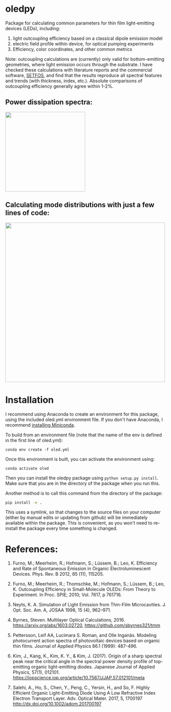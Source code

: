 # oledpy
Package for calculating common parameters for thin film light-emitting devices (LEDs), including:
 1) light outcoupling efficiency based on a classical dipole emission model
 2) electric field profile within device, for optical pumping experiments
 3) Efficiency, color coordinates, and other common metrics

 Note: outcoupling calculations are (currently) only valid for bottom-emitting geometries, where light emission occurs through the substrate. I have checked these calculations with literature reports and the commercial software, [SETFOS](https://www.fluxim.com/setfos-intro), and find that the results reproduce all spectral features and trends (with thickness, index, etc.). Absolute comparisons of outcoupling efficiency generally agree within 1-2%.

 ## Power dissipation spectra:

 <img src="https://github.com/jsbangsund/oledpy/blob/master/Plots/power_dissipation_2d.png" height="250">

 ## Calculating mode distributions with just a few lines of code:

 <img src="https://github.com/jsbangsund/oledpy/blob/master/Plots/notebook_example.PNG" width="500">

# Installation
I recommend using Anaconda to create an environment for this package, using the included oled.yml environment file. If you don't have Anaconda, I recommend [installing Miniconda](https://docs.conda.io/en/latest/miniconda.html).

To build from an environment file (note that the name of the env is defined in the first line of oled.yml):
```
conda env create -f oled.yml
```

Once this environment is built, you can activate the environment using:
```
conda activate oled
```

Then you can install the oledpy package using `python setup.py install`. Make sure that you are in the directory of the package when you run this.

Another method is to call this command from the directory of the package:
```bash
pip install -e .
```
This uses a symlink, so that changes to the source files on your computer (either by manual edits or updating from github) will be immediately available within the package. This is convenient, as you won't need to re-install the package every time something is changed.


# References:
 1. Furno, M.; Meerheim, R.; Hofmann, S.; Lüssem, B.; Leo, K.
      Efficiency and Rate of Spontaneous Emission in Organic Electroluminescent Devices.
      Phys. Rev. B 2012, 85 (11), 115205.

 2. Furno, M.; Meerheim, R.; Thomschke, M.; Hofmann, S.; Lüssem, B.; Leo, K.
      Outcoupling Efficiency in Small-Molecule OLEDs: From Theory to Experiment.
      In Proc. SPIE; 2010; Vol. 7617, p 761716.

 3. Neyts, K. A. Simulation of Light Emission from Thin-Film Microcavities.
      J. Opt. Soc. Am. A, JOSAA 1998, 15 (4), 962–971.

 4. Byrnes, Steven. Multilayer Optical Calculations, 2016.
      https://arxiv.org/abs/1603.02720, https://github.com/sbyrnes321/tmm

 5. Pettersson, Leif AA, Lucimara S. Roman, and Olle Inganäs.
      Modeling photocurrent action spectra of photovoltaic devices based on organic thin films.
      Journal of Applied Physics 86.1 (1999): 487-496.

 6. Kim, J., Kang, K., Kim, K. Y., & Kim, J. (2017).
      Origin of a sharp spectral peak near the critical angle in the spectral power
      density profile of top-emitting organic light-emitting diodes.
      Japanese Journal of Applied Physics, 57(1), 012101.
      https://iopscience.iop.org/article/10.7567/JJAP.57.012101/meta

 7. Salehi, A., Ho, S., Chen, Y., Peng, C., Yersin, H., and So, F.
      Highly Efficient Organic Light-Emitting Diode Using A Low Refractive Index
      Electron Transport Layer. Adv. Optical Mater. 2017, 5, 1700197
      http://dx.doi.org/10.1002/adom.201700197
